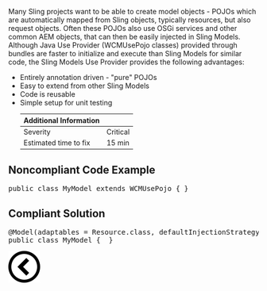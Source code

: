 <p>
    Many Sling projects want to be able to create model objects - POJOs which are automatically mapped from Sling objects, typically resources, but also request
    objects. Often these POJOs also use OSGi services and other common AEM objects, that can then be easily injected in Sling Models.
    Although Java Use Provider (WCMUsePojo classes) provided through bundles are faster to initialize and execute than Sling Models for similar code, the Sling
    Models Use Provider provides the following advantages: </p>
<ul>
    <li>Entirely annotation driven - "pure" POJOs</li>
    <li>Easy to extend from other Sling Models</li>
    <li>Code is reusable</li>
    <li>Simple setup for unit testing</li>

| Additional Information |          |
|------------------------|----------|
| Severity               | Critical | 
| Estimated time to fix  | 15 min   |

</ul><h2>Noncompliant Code Example</h2>
<pre>
public class MyModel extends WCMUsePojo { }
</pre><h2>Compliant Solution</h2>
<pre>
@Model(adaptables = Resource.class, defaultInjectionStrategy = DefaultInjectionStrategy.OPTIONAL)
public class MyModel {  }
</pre>

[![Back to overview](back.svg)](../../README.md)
